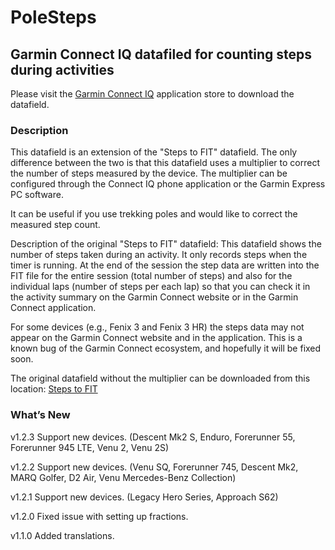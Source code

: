 # PoleSteps
## Garmin Connect IQ datafiled for counting steps during activities

Please visit the [Garmin Connect IQ](https://apps.garmin.com/en-US/apps/fc007f07-cac0-4d5d-a411-e4a34840f57e) application store to download the datafield. 

### Description
This datafield is an extension of the "Steps to FIT" datafield. The only difference between the two is that this datafield uses a multiplier to correct the number of steps measured by the device. The multiplier can be configured through the Connect IQ phone application or the Garmin Express PC software.

It can be useful if you use trekking poles and would like to correct the measured step count.

Description of the original "Steps to FIT" datafield:
This datafield shows the number of steps taken during an activity. It only records steps when the timer is running. At the end of the session the step data are written into the FIT file for the entire session (total number of steps) and also for the individual laps (number of steps per each lap) so that you can check it in the activity summary on the Garmin Connect website or in the Garmin Connect application.

For some devices (e.g., Fenix 3 and Fenix 3 HR) the steps data may not appear on the Garmin Connect website and in the application. This is a known bug of the Garmin Connect ecosystem, and hopefully it will be fixed soon. 

The original datafield without the multiplier can be downloaded from this location: [Steps to FIT](https://apps.garmin.com/en-US/apps/eb7018d6-3a13-4530-92ec-ed51d1f56e07)

### What’s New

v1.2.3 Support new devices. (Descent Mk2 S, Enduro, Forerunner 55, Forerunner 945 LTE, Venu 2, Venu 2S)

v1.2.2 Support new devices. (Venu SQ, Forerunner 745, Descent Mk2, MARQ Golfer, D2 Air, Venu Mercedes-Benz Collection)

v1.2.1 Support new devices. (Legacy Hero Series, Approach S62)

v1.2.0 Fixed issue with setting up fractions.

v1.1.0 Added translations.